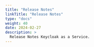 ```yaml
---
title: "Release Notes"
linkTitle: "Release Notes"
type: "docs"
weight: 40
date: 2024-02-27
description: >
  Release Notes Keycloak as a Service.
---
```

